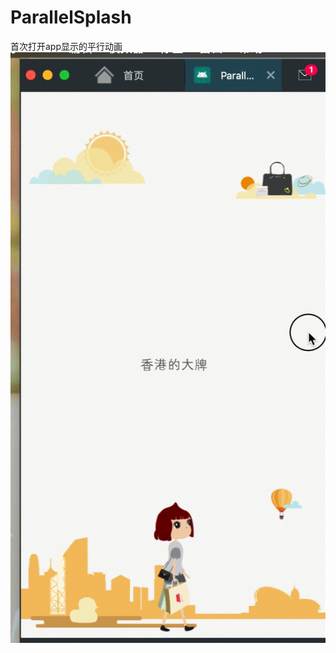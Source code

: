 ﻿# ParallelSplash
首次打开app显示的平行动画
![Image text](https://github.com/hello-brothers/ParallelSplash/blob/master/imgs/pic.gif)



